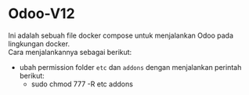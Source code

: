 # Odoo-V12
Ini adalah sebuah file docker compose untuk menjalankan Odoo pada lingkungan docker.  
Cara menjalankannya sebagai berikut:
* ubah permission folder `etc` dan `addons` dengan menjalankan perintah berikut:
	* sudo chmod 777 -R etc addons


